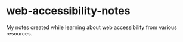 # web-accessibility-notes
My notes created while learning about web accessibility from various resources.
